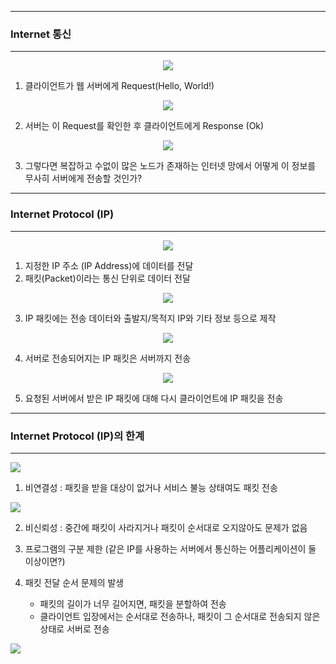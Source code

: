 -----
### Internet 통신
-----
<div align = "center">
<img src = "https://github.com/sooyounghan/Web/assets/34672301/11154d5d-86e2-434f-8232-8e5bf03ea71b">
</div>

1. 클라이언트가 웹 서버에게 Request(Hello, World!)
   
<div align = "center">
<img src = "https://github.com/sooyounghan/Web/assets/34672301/eac120a6-cfec-429c-988b-2e576c0f3104">
</div>

2. 서버는 이 Request를 확인한 후 클라이언트에게 Response (Ok)

<div align = "center">
<img src = "https://github.com/sooyounghan/Web/assets/34672301/ddfcd7ee-073d-4688-9877-729955b5f7d4">
</div>

3. 그렇다면 복잡하고 수없이 많은 노드가 존재하는 인터넷 망에서 어떻게 이 정보를 무사히 서버에게 전송할 것인가?

-----
### Internet Protocol (IP)
-----
<div align = "center">
<img src="https://github.com/sooyounghan/Web/assets/34672301/4251f0a5-5a1e-4b62-affa-82d849ffad9e">
</div>

1. 지정한 IP 주소 (IP Address)에 데이터를 전달
2. 패킷(Packet)이라는 통신 단위로 데이터 전달

<div align = "center">
<img src="https://github.com/sooyounghan/Web/assets/34672301/3ed9cc8a-8c00-4619-b196-0e2a6dd603af">
</div>

3. IP 패킷에는 전송 데이터와 출발지/목적지 IP와 기타 정보 등으로 제작

<div align = "center">
<img src="https://github.com/sooyounghan/Web/assets/34672301/291f8a3c-0a90-45c9-a76d-a4723b45d365">
</div>

4. 서버로 전송되어지는 IP 패킷은 서버까지 전송

<div align = "center">
<img src="https://github.com/sooyounghan/Web/assets/34672301/6cf73ac6-fd37-4c05-a97d-002942b225c6">
</div>

5. 요청된 서버에서 받은 IP 패킷에 대해 다시 클라이언트에 IP 패킷을 전송

-----
### Internet Protocol (IP)의 한계
-----
<div>
<img src="https://github.com/sooyounghan/Web/assets/34672301/34f7f342-8c71-4ceb-a10d-8777795f4cb0">
</div>

1. 비연결성 : 패킷을 받을 대상이 없거나 서비스 불능 상태여도 패킷 전송

<div>
<img src="https://github.com/sooyounghan/Web/assets/34672301/7e66f8dc-bcd3-4c5c-bf3f-0d4eaee9cf08">
</div>   

2. 비신뢰성 : 중간에 패킷이 사라지거나 패킷이 순서대로 오지않아도 문제가 없음

3. 프로그램의 구분 제한 (같은 IP를 사용하는 서버에서 통신하는 어플리케이션이 둘 이상이면?)

4. 패킷 전달 순서 문제의 발생
   - 패킷의 길이가 너무 길어지면, 패킷을 분할하여 전송
   - 클라이언트 입장에서는 순서대로 전송하나, 패킷이 그 순서대로 전송되지 않은 상태로 서버로 전송
<div>
<img src="https://github.com/sooyounghan/Web/assets/34672301/34420b0d-14e2-40a7-bab4-27f062a08ffb">
</div>



